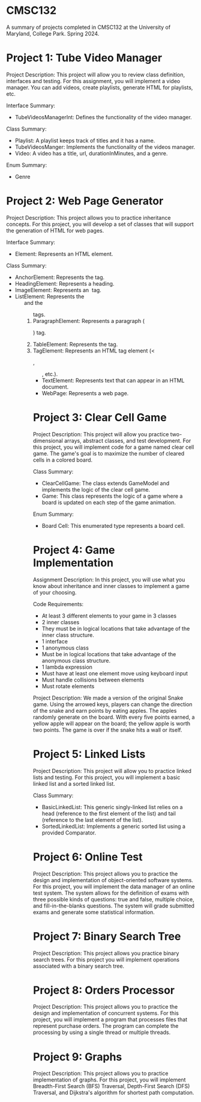 # CMSC132
A summary of projects completed in CMSC132 at the University of Maryland, College Park. Spring 2024. 

# Project 1: Tube Video Manager
Project Description: This project will allow you to review class definition, interfaces and testing. For this assignment, you will implement a video manager. You can add videos, create playlists, generate HTML for playlists, etc.

Interface Summary:
- TubeVideosManagerInt: Defines the functionality of the video manager.

Class Summary:
- Playlist: A playlist keeps track of titles and it has a name.
- TubeVideosManger: Implements the functionality of the videos manager.
- Video: A video has a title, url, durationInMinutes, and a genre.

Enum Summary:
- Genre

# Project 2: Web Page Generator
Project Description: This project allows you to practice inheritance concepts. For this project, you will develop a set of classes that will support the generation of HTML for web pages.

Interface Summary:
- Element: Represents an HTML element.

Class Summary: 
- AnchorElement: Represents the <a> tag.
- HeadingElement: Represents a heading.
- ImageElement: Represents an <img> tag.
- ListElement: Represents the <ul> and the <ol> tags.
- ParagraphElement: Represents a paragraph (<p>) tag.
- TableElement: Represents the <table> tag.
- TagElement: Represents an HTML tag element (<<p>, <ul>, etc.).
- TextElement: Represents text that can appear in an HTML document.
- WebPage: Represents a web page.

# Project 3: Clear Cell Game
Project Description: This project will allow you practice two-dimensional arrays, abstract classes, and test development. For this project, you will implement code for a game named clear cell game. The game's goal is to maximize the number of cleared cells in a colored board. 

Class Summary: 
- ClearCellGame: The class extends GameModel and implements the logic of the clear cell game.
- Game: This class represents the logic of a game where a board is updated on each step of the game animation.

Enum Summary: 
- Board Cell: This enumerated type represents a board cell.

# Project 4: Game Implementation
Assignment Description: In this project, you will use what you know about inheritance and inner classes to implement a game of your choosing.

Code Requirements:
- At least 3 different elements to your game in 3 classes
- 2 inner classes
- They must be in logical locations that take advantage of the inner class structure.
- 1 interface
- 1 anonymous class
- Must be in logical locations that take advantage of the anonymous class structure.
- 1 lambda expression
- Must have at least one element move using keyboard input
- Must handle collisions between elements
- Must rotate elements

Project Description: We made a version of the original Snake game. Using the arrowed keys, players can change the direction of the snake and earn points by eating apples. The apples randomly generate on the board. With every five points earned, a yellow apple will appear on the board; the yellow apple is worth two points. The game is over if the snake hits a wall or itself.

# Project 5: Linked Lists
Project Description: This project will allow you to practice linked lists and testing. For this project, you will implement a basic linked list and a sorted linked list.

Class Summary:
- BasicLinkedList<T>: This generic singly-linked list relies on a head (reference to the first element of the list) and tail (reference to the last element of the list).
- SortedLinkedList<T>: Implements a generic sorted list using a provided Comparator.

# Project 6: Online Test
Project Description: This project allows you to practice the design and implementation of object-oriented software systems. For this project, you will implement the data manager of an online test system. The system allows for the definition of exams with three possible kinds of questions: true and false, multiple choice, and fill-in-the-blanks questions. The system will grade submitted exams and generate some statistical information.

# Project 7: Binary Search Tree
Project Description: This project allows you practice binary search trees. For this project you will implement operations associated with a binary search tree. 

# Project 8: Orders Processor
Project Description: This project allows you to practice the design and implementation of concurrent systems. For this project, you will implement a program that processes files that represent purchase orders. The program can complete the processing by using a single thread or multiple threads.

# Project 9: Graphs
Project Description: This project allows you to practice implementation of graphs. For this project, you will implement Breadth-First Search (BFS) Traversal, Depth-First Search (DFS) Traversal, and Dijkstra's algorithm for shortest path computation.
